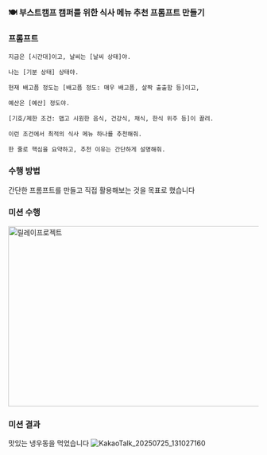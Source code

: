 ### 🍽 부스트캠프 캠퍼를 위한 식사 메뉴 추천 프롬프트 만들기


### 프롬프트
```
지금은 [시간대]이고, 날씨는 [날씨 상태]야.

나는 [기분 상태] 상태야.

현재 배고픔 정도는 [배고픔 정도: 매우 배고픔, 살짝 출출함 등]이고,

예산은 [예산] 정도야.

[기호/제한 조건: 맵고 시원한 음식, 건강식, 채식, 한식 위주 등]이 끌려.

이런 조건에서 최적의 식사 메뉴 하나를 추천해줘.

한 줄로 핵심을 요약하고, 추천 이유는 간단하게 설명해줘.
```
### 수행 방법
간단한 프롬프트를 만들고 직접 활용해보는 것을 목표로 했습니다
### 미션 수행 
<img width="557" height="362" alt="릴레이프로젝트" src="https://github.com/user-attachments/assets/65f8af42-aec4-4cab-808a-28b5abaec166" />

### 미션 결과
맛있는 냉우동을 먹었습니다
![KakaoTalk_20250725_131027160](https://github.com/user-attachments/assets/495657f9-2c9d-431f-94f5-3d9d2c627a95)
